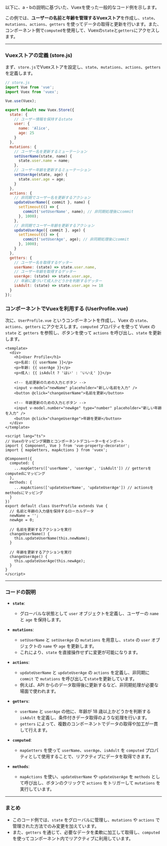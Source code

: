 以下に、a・bの説明に基づいた、Vuexを使った一般的なコード例を示します。

この例では、**ユーザーの名前と年齢を管理するVuexストア**を作成し、`state`、`mutations`、`actions`、`getters` を使ってデータの取得と更新を行います。また、コンポーネント側で`computed`を使用して、Vuexの`state`と`getters`にアクセスします。

---

### Vuexストアの定義 (store.js)

まず、`store.js`でVuexストアを設定し、`state`、`mutations`、`actions`、`getters`を定義します。

```javascript
// store.js
import Vue from 'vue';
import Vuex from 'vuex';

Vue.use(Vuex);

export default new Vuex.Store({
  state: {
    // ユーザー情報を保持するstate
    user: {
      name: 'Alice',
      age: 25
    }
  },
  mutations: {
    // ユーザー名を更新するミューテーション
    setUserName(state, name) {
      state.user.name = name;
    },
    // ユーザー年齢を更新するミューテーション
    setUserAge(state, age) {
      state.user.age = age;
    }
  },
  actions: {
    // 非同期でユーザー名を更新するアクション
    updateUserName({ commit }, name) {
      setTimeout(() => {
        commit('setUserName', name); // 非同期処理後にcommit
      }, 1000);
    },
    // 非同期でユーザー年齢を更新するアクション
    updateUserAge({ commit }, age) {
      setTimeout(() => {
        commit('setUserAge', age); // 非同期処理後にcommit
      }, 1000);
    }
  },
  getters: {
    // ユーザー名を取得するゲッター
    userName: (state) => state.user.name,
    // ユーザー年齢を取得するゲッター
    userAge: (state) => state.user.age,
    // 年齢に基づいて成人かどうかを判断するゲッター
    isAdult: (state) => state.user.age >= 18
  }
});
```

### コンポーネントでVuexを利用する (UserProfile.vue)

次に、`UserProfile.vue` というコンポーネントを作成し、Vuex の `state`、`actions`、`getters` にアクセスします。`computed` プロパティを使って Vuex の `state` と `getters` を参照し、ボタンを使って `actions` を呼び出し、`state` を更新します。

```vue
<template>
  <div>
    <h1>User Profile</h1>
    <p>名前: {{ userName }}</p>
    <p>年齢: {{ userAge }}</p>
    <p>成人: {{ isAdult ? 'はい' : 'いいえ' }}</p>

    <!-- 名前更新のための入力とボタン -->
    <input v-model="newName" placeholder="新しい名前を入力" />
    <button @click="changeUserName">名前を更新</button>

    <!-- 年齢更新のための入力とボタン -->
    <input v-model.number="newAge" type="number" placeholder="新しい年齢を入力" />
    <button @click="changeUserAge">年齢を更新</button>
  </div>
</template>

<script lang="ts">
// Vuexのマッピング関数とコンポーネントデコレーターをインポート
import { Component, Vue } from 'vue-property-decorator';
import { mapGetters, mapActions } from 'vuex';

@Component({
  computed: {
    ...mapGetters(['userName', 'userAge', 'isAdult']) // gettersをcomputedにマッピング
  },
  methods: {
    ...mapActions(['updateUserName', 'updateUserAge']) // actionsをmethodsにマッピング
  }
})
export default class UserProfile extends Vue {
  // 名前と年齢の入力値を保持するローカルデータ
  newName = '';
  newAge = 0;

  // 名前を更新するアクションを実行
  changeUserName() {
    this.updateUserName(this.newName);
  }

  // 年齢を更新するアクションを実行
  changeUserAge() {
    this.updateUserAge(this.newAge);
  }
}
</script>
```

---

### コードの説明

- **`state`**:
  - グローバルな状態として `user` オブジェクトを定義し、ユーザーの `name` と `age` を保持します。

- **`mutations`**:
  - `setUserName` と `setUserAge` の `mutations` を用意し、`state` の `user` オブジェクトの `name` や `age` を更新します。
  - これにより、`state` を直接操作せずに変更が可能になります。

- **`actions`**:
  - `updateUserName` と `updateUserAge` の `actions` を定義し、非同期に `commit` で `mutations` を呼び出して`state`を更新しています。
  - 例えば、API からのデータ取得後に更新するなど、非同期処理が必要な場面で使われます。

- **`getters`**:
  - `userName` と `userAge` の他に、年齢が 18 歳以上かどうかを判断する `isAdult` を定義し、条件付きデータ取得のような処理を行います。
  - `getters` によって、複数のコンポーネントでデータの取得や加工が一貫して行えます。

- **`computed`**:
  - `mapGetters` を使って `userName`、`userAge`、`isAdult` を `computed` プロパティとして使用することで、リアクティブにデータを取得できます。

- **`methods`**:
  - `mapActions` を使い、`updateUserName` や `updateUserAge` を `methods` として呼び出し、ボタンのクリックで `actions` をトリガーして `mutations` を実行しています。

---

### まとめ

- このコード例では、`state` をグローバルに管理し、`mutations` や `actions` で管理された方法でのみ変更を加えています。
- また、`getters` を通じて、必要なデータを柔軟に加工して取得し、`computed` を使ってコンポーネント内でリアクティブに利用しています。